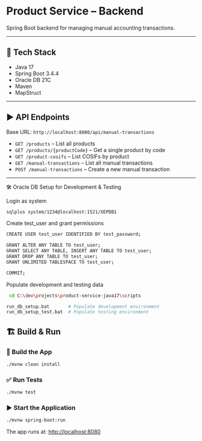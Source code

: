 # Product Service – Backend

Spring Boot backend for managing manual accounting transactions.

---

## 🧰 Tech Stack

- Java 17
- Spring Boot 3.4.4
- Oracle DB 21C
- Maven
- MapStruct

---

## ▶️ API Endpoints

Base URL: `http://localhost:8080/api/manual-transactions`

- `GET /products` – List all products
- `GET /products/{productCode}` – Get a single product by code
- `GET /product-cosifs` – List COSIFs by product
- `GET /manual-transactions` – List all manual transactions
- `POST /manual-transactions` – Create a new manual transaction

---

🛠️ Oracle DB Setup for Development & Testing

 Login as system
```bash
sqlplus system/1234@localhost:1521/XEPDB1
```
 Create test_user and grant permissions
```bash
CREATE USER test_user IDENTIFIED BY test_password;

GRANT ALTER ANY TABLE TO test_user;
GRANT SELECT ANY TABLE, INSERT ANY TABLE TO test_user;
GRANT DROP ANY TABLE TO test_user;
GRANT UNLIMITED TABLESPACE TO test_user;

COMMIT;
```

 Populate development and testing data

```bash
 cd C:\dev\projects\product-service-java17\scripts

run_db_setup.bat       # Populate development environment  
run_db_setup_test.bat  # Populate testing environment

```





## 🏗️ Build & Run

### 🔧 Build the App

```bash
./mvnw clean install
```

### ✅ Run Tests

```bash
./mvnw test
```

### ▶️ Start the Application

```bash
./mvnw spring-boot:run
```

The app runs at: [http://localhost:8080](http://localhost:8080)

